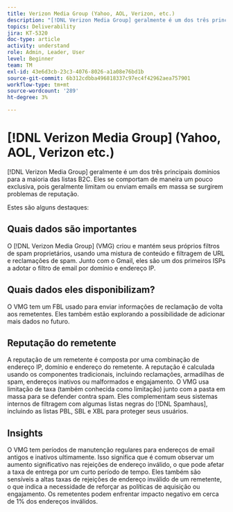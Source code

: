 ```yaml
---
title: Verizon Media Group (Yahoo, AOL, Verizon, etc.)
description: "[!DNL Verizon Media Group] geralmente é um dos três principais domínios para a maioria das listas B2C. Eles se comportam de maneira um pouco exclusiva, pois geralmente limitam ou enviam emails em massa se surgirem problemas de reputação."
topics: Deliverability
jira: KT-5320
doc-type: article
activity: understand
role: Admin, Leader, User
level: Beginner
team: TM
exl-id: 43e6d3cb-23c3-4076-8026-a1a08e76bd1b
source-git-commit: 6b312cdbba496818337c97ec4f42962aea757901
workflow-type: tm+mt
source-wordcount: '289'
ht-degree: 3%

---
```


# [!DNL Verizon Media Group] (Yahoo, AOL, Verizon etc.)

[!DNL Verizon Media Group] geralmente é um dos três principais domínios para a maioria das listas B2C. Eles se comportam de maneira um pouco exclusiva, pois geralmente limitam ou enviam emails em massa se surgirem problemas de reputação.

Estes são alguns destaques:

## Quais dados são importantes

O [!DNL Verizon Media Group] (VMG) criou e mantém seus próprios filtros de spam proprietários, usando uma mistura de conteúdo e filtragem de URL e reclamações de spam. Junto com o Gmail, eles são um dos primeiros ISPs a adotar o filtro de email por domínio e endereço IP.

## Quais dados eles disponibilizam?

O VMG tem um FBL usado para enviar informações de reclamação de volta aos remetentes. Eles também estão explorando a possibilidade de adicionar mais dados no futuro.

## Reputação do remetente

A reputação de um remetente é composta por uma combinação de endereço IP, domínio e endereço do remetente. A reputação é calculada usando os componentes tradicionais, incluindo reclamações, armadilhas de spam, endereços inativos ou malformados e engajamento. O VMG usa limitação de taxa (também conhecida como limitação) junto com a pasta em massa para se defender contra spam. Eles complementam seus sistemas internos de filtragem com algumas listas negras do [!DNL Spamhaus], incluindo as listas PBL, SBL e XBL para proteger seus usuários.

## Insights

O VMG tem períodos de manutenção regulares para endereços de email antigos e inativos ultimamente. Isso significa que é comum observar um aumento significativo nas rejeições de endereço inválido, o que pode afetar a taxa de entrega por um curto período de tempo. Eles também são sensíveis a altas taxas de rejeições de endereço inválido de um remetente, o que indica a necessidade de reforçar as políticas de aquisição ou engajamento. Os remetentes podem enfrentar impacto negativo em cerca de 1% dos endereços inválidos.
